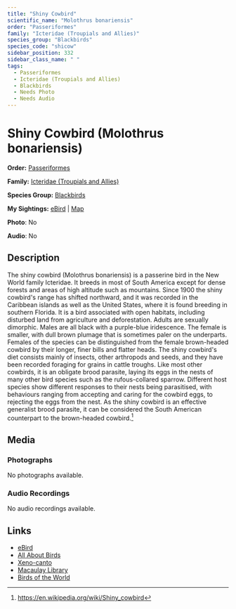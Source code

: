 ```yaml
---
title: "Shiny Cowbird"
scientific_name: "Molothrus bonariensis"
order: "Passeriformes"
family: "Icteridae (Troupials and Allies)"
species_group: "Blackbirds"
species_code: "shicow"
sidebar_position: 332
sidebar_class_name: " "
tags: 
  - Passeriformes
  - Icteridae (Troupials and Allies)
  - Blackbirds
  - Needs Photo
  - Needs Audio
---
```


# Shiny Cowbird (Molothrus bonariensis)

**Order:** [Passeriformes](/tags/passeriformes)

**Family:** [Icteridae (Troupials and Allies)](/tags/icteridae-troupials-and-allies)

**Species Group:** [Blackbirds](/tags/blackbirds)

**My Sightings:** [eBird](https://ebird.org/lifelist?r=world&time=life&spp=shicow) | [Map](/map?species_code=shicow)

**Photo**: No 

**Audio**: No

## Description
The shiny cowbird (Molothrus bonariensis) is a passerine bird in the New World family Icteridae. It breeds in most of South America except for dense forests and areas of high altitude such as mountains. Since 1900 the shiny cowbird's range has shifted northward, and it was recorded in the Caribbean islands as well as the United States, where it is found breeding in southern Florida. It is a bird associated with open habitats, including disturbed land from agriculture and deforestation.
Adults are sexually dimorphic. Males are all black with a purple-blue iridescence. The female is smaller, with dull brown plumage that is sometimes paler on the underparts. Females of the species can be distinguished from the female brown-headed cowbird by their longer, finer bills and flatter heads. The shiny cowbird's diet consists mainly of insects, other arthropods and seeds, and they have been recorded foraging for grains in cattle troughs.
Like most other cowbirds, it is an obligate brood parasite, laying its eggs in the nests of many other bird species such as the rufous-collared sparrow. Different host species show different responses to their nests being parasitised, with behaviours ranging from accepting and caring for the cowbird eggs, to rejecting the eggs from the nest. As the shiny cowbird is an effective generalist brood parasite, it can be considered the South American counterpart to the brown-headed cowbird.[^1]

[^1]: https://en.wikipedia.org/wiki/Shiny_cowbird

## Media
### Photographs
No photographs available.

### Audio Recordings
No audio recordings available.

## Links
* [eBird](https://ebird.org/species/shicow) 
* [All About Birds](https://www.allaboutbirds.org/guide/shicow) 
* [Xeno-canto](https://www.xeno-canto.org/species/molothrus-bonariensis) 
* [Macaulay Library](https://search.macaulaylibrary.org/catalog?taxonCode=shicow&sort=rating_rank_desc)
* [Birds of the World](https://birdsoftheworld.org/bow/species/shicow)
